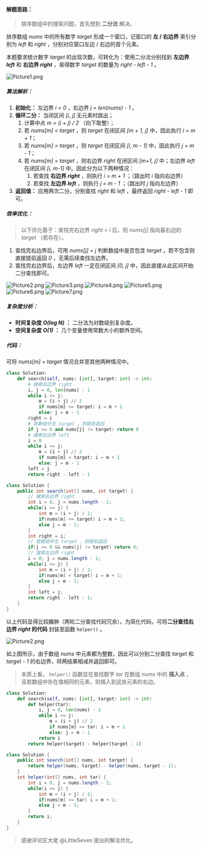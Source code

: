 #### 解题思路：

> 排序数组中的搜索问题，首先想到 **二分法** 解决。

排序数组 *nums* 中的所有数字 *target* 形成一个窗口，记窗口的 **左 / 右边界** 索引分别为 *left* 和 *right* ，分别对应窗口左边 / 右边的首个元素。

本题要求统计数字 *target* 的出现次数，可转化为：使用二分法分别找到 **左边界 *left*** 和 **右边界 *right*** ，易得数字 *target* 的数量为 *right - left - 1* 。

![Picture1.png](https://pic.leetcode-cn.com/b4521d9ba346cad9e382017d1abd1db2304b4521d4f2d839c32d0ecff17a9c0d-Picture1.png)

##### 算法解析：

1. **初始化：** 左边界 *i = 0* ，右边界 *j = len(nums) - 1* 。
2. **循环二分：** 当闭区间 *[i, j]* 无元素时跳出；
   1. 计算中点 *m = (i + j) / 2* （向下取整）；
   2. 若 *nums[m] < target* ，则 *target* 在闭区间 *[m + 1, j]* 中，因此执行 *i = m + 1*；
   3. 若 *nums[m] > target* ，则 *target* 在闭区间 *[i, m - 1]* 中，因此执行 *j = m - 1*；
   4. 若 *nums[m] = target* ，则右边界 *right* 在闭区间 *[m+1, j]* 中；左边界 *left* 在闭区间 *[i, m-1]* 中。因此分为以下两种情况：
      1. 若查找 **右边界 *right*** ，则执行 *i = m + 1* ；（跳出时 *i* 指向右边界）
      2. 若查找 **左边界 *left*** ，则执行 *j = m - 1* ；（跳出时 *j* 指向左边界）
3. **返回值：** 应用两次二分，分别查找 *right* 和 *left* ，最终返回 *right - left - 1* 即可。

##### 效率优化：

> 以下优化基于：查找完右边界 *right = i* 后，则 *nums[j]* 指向最右边的 *target* （若存在）。

1. 查找完右边界后，可用 *nums[j] = j* 判断数组中是否包含 *target* ，若不包含则直接提前返回 *0* ，无需后续查找左边界。
2. 查找完右边界后，左边界 *left* 一定在闭区间 *[0, j]* 中，因此直接从此区间开始二分查找即可。

 ![Picture2.png](https://pic.leetcode-cn.com/62e233e1013cd8c2e1226b892ed2005be99e16905ec3d8fbecfec01eb07ddc31-Picture2.png) ![Picture3.png](https://pic.leetcode-cn.com/1757f72b12f980ae4701f42a6eee0e17af34e8264377acb50bd708b135eeb40b-Picture3.png) ![Picture4.png](https://pic.leetcode-cn.com/7588bcf5b4d70eaec44d5869f4db77693eb0db714d96de77dda62cd332e9f979-Picture4.png) ![Picture5.png](https://pic.leetcode-cn.com/f990452d907f35ac68495375089f8b3410c841386bd0130c6f480e8ef23d55fd-Picture5.png) ![Picture6.png](https://pic.leetcode-cn.com/8030e471a6d20106eff4f9dcadd321145f2ecfc32c5c9a7582ce09dfdfa00f24-Picture6.png) ![Picture7.png](https://pic.leetcode-cn.com/859d40c4877979e85743b03ec59b091096826138f1dd5aa57e20816597049c81-Picture7.png) 

##### 复杂度分析：

- **时间复杂度 *O(log N)* ：** 二分法为对数级别复杂度。
- **空间复杂度 *O(1)* ：** 几个变量使用常数大小的额外空间。

##### 代码：

可将 *nums[m] = target* 情况合并至其他两种情况中。

```python []
class Solution:
    def search(self, nums: [int], target: int) -> int:
        # 搜索右边界 right
        i, j = 0, len(nums) - 1
        while i <= j:
            m = (i + j) // 2
            if nums[m] <= target: i = m + 1
            else: j = m - 1
        right = i
        # 若数组中无 target ，则提前返回
        if j >= 0 and nums[j] != target: return 0
        # 搜索左边界 left
        i = 0
        while i <= j:
            m = (i + j) // 2
            if nums[m] < target: i = m + 1
            else: j = m - 1
        left = j
        return right - left - 1
```

```java []
class Solution {
    public int search(int[] nums, int target) {
        // 搜索右边界 right
        int i = 0, j = nums.length - 1;
        while(i <= j) {
            int m = (i + j) / 2;
            if(nums[m] <= target) i = m + 1;
            else j = m - 1;
        }
        int right = i;
        // 若数组中无 target ，则提前返回
        if(j >= 0 && nums[j] != target) return 0;
        // 搜索左边界 right
        i = 0; j = nums.length - 1;
        while(i <= j) {
            int m = (i + j) / 2;
            if(nums[m] < target) i = m + 1;
            else j = m - 1;
        }
        int left = j;
        return right - left - 1;
    }
}
```

以上代码显得比较臃肿（两轮二分查找代码冗余）。为简化代码，可将**二分查找右边界 *right* 的代码** 封装至函数 `helper()` 。

![Picture2.png](https://pic.leetcode-cn.com/bf124fb9feff173309e2a0c3d36d2a76d1a0a46cb34a78a5776ac255fd1fde1d-Picture2.png)

如上图所示，由于数组 *nums* 中元素都为整数，因此可以分别二分查找 *target* 和 *target - 1* 的右边界，将两结果相减并返回即可。

> 本质上看， `helper()` 函数旨在查找数字 *tar* 在数组 *nums* 中的 **插入点** ，且若数组中存在值相同的元素，则插入到这些元素的右边。

```python []
class Solution:
    def search(self, nums: [int], target: int) -> int:
        def helper(tar):
            i, j = 0, len(nums) - 1
            while i <= j:
                m = (i + j) // 2
                if nums[m] <= tar: i = m + 1
                else: j = m - 1
            return i
        return helper(target) - helper(target - 1)
```

```java []
class Solution {
    public int search(int[] nums, int target) {
        return helper(nums, target) - helper(nums, target - 1);
    }
    int helper(int[] nums, int tar) {
        int i = 0, j = nums.length - 1;
        while(i <= j) {
            int m = (i + j) / 2;
            if(nums[m] <= tar) i = m + 1;
            else j = m - 1;
        }
        return i;
    }
}
```

> 感谢评论区大佬 @LittleSeven 提出的解法优化。
